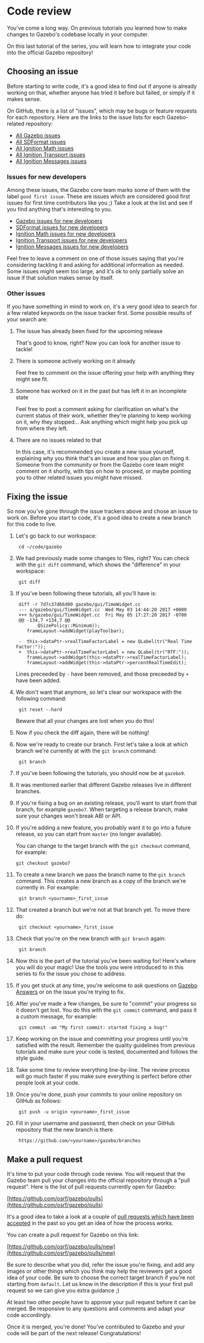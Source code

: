 # Code review

You've come a long way. On previous tutorials you learned how to make
changes to Gazebo's codebase locally in your computer.

On this last tutorial of the series, you will learn how to integrate
your code into the official Gazebo repository!

## Choosing an issue

Before starting to write code, it's a good idea to find out if anyone is
already working on that, whether anyone has tried it before but failed,
or simply if it makes sense.

On GitHub, there is a list of "issues", which may be bugs or feature
requests for each repository. Here are the links to the issue lists
for each Gazebo-related repository:

* [All Gazebo issues](https://github.com/osrf/gazebo/issues)
* [All SDFormat issues](https://github.com/osrf/sdformat/issues)
* [All Ignition Math issues](https://github.com/ignitionrobotics/ign-math/issues)
* [All Ignition Transport issues](https://github.com/ignitionrobotics/ign-transport/issues)
* [All Ignition Messages issues](https://github.com/ignitionrobotics/ign-msgs/issues)

### Issues for new developers

Among these issues, the Gazebo core team marks some of them with the label
`good first issue`. These are issues which are considered good first
issues for first time contributors like you ;) Take a look at the list and see
if you find anything that's interesting to you.

* [Gazebo issues for new developers](https://github.com/osrf/gazebo/issues?q=is%3Aissue+is%3Aopen+label%3A%22good+first+issue%22)
* [SDFormat issues for new developers](https://github.com/osrf/sdformat/issues?q=is%3Aissue+is%3Aopen+label%3A%22good+first+issue%22)
* [Ignition Math issues for new developers](https://github.com/ignitionrobotics/ign-math/issues?q=is%3Aissue+is%3Aopen+label%3A%22good+first+issue%22)
* [Ignition Transport issues for new developers](https://github.com/ignitionrobotics/ign-transport/issues?q=is%3Aissue+is%3Aopen+label%3A%22good+first+issue%22)
* [Ignition Messages issues for new developers](https://github.com/ignitionrobotics/ign-msgs/issues?q=is%3Aissue+is%3Aopen+label%3A%22good+first+issue%22)

Feel free to leave a comment on one of those issues saying that you're
considering tackling it and asking for additional information as needed.
Some issues might seem too large, and it's ok to only partially solve
an issue if that solution makes sense by itself.

### Other issues

If you have something in mind to work on, it's a very good idea to search
for a few related keywords on the issue tracker first. Some possible
results of your search are:

1. The issue has already been fixed for the upcoming release

    That's good to know, right? Now you can look for another issue to tackle!

1. There is someone actively working on it already

    Feel free to comment on the issue offering your help with anything they
    might see fit.

1. Someone has worked on it in the past but has left it in an incomplete state

    Feel free to post a comment asking for clarification on what's the current
    status of their work, whether they're planning to keep working on it, why
    they stopped... Ask anything which might help you pick up from where they
    left.

1. There are no issues related to that

    In this case, it's recommended you create a new issue yourself, explaining
    why you think that's an issue and how you plan on fixing it. Someone from
    the community or from the Gazebo core team might comment on it shortly,
    with tips on how to proceed, or maybe pointing you to other related issues
    you might have missed.

## Fixing the issue

So now you've gone through the issue trackers above and chose an issue to
work on. Before you start to code, it's a good idea to create a new
branch for this code to live.

1. Let's go back to our workspace:

        cd ~/code/gazebo

1. We had previously made some changes to files, right? You can check with the
`git diff` command, which shows the "difference" in your workspace:

        git diff

1. If you've been following these tutorials, all you'll have is:

        diff -r 7d7c37d66d00 gazebo/gui/TimeWidget.cc
        --- a/gazebo/gui/TimeWidget.cc  Wed May 03 14:44:20 2017 +0000
        +++ b/gazebo/gui/TimeWidget.cc  Fri May 05 17:27:20 2017 -0700
        @@ -134,7 +134,7 @@
               QSizePolicy::Minimum));
           frameLayout->addWidget(playToolbar);

        -  this->dataPtr->realTimeFactorLabel = new QLabel(tr("Real Time Factor:"));
        +  this->dataPtr->realTimeFactorLabel = new QLabel(tr("RTF:"));
           frameLayout->addWidget(this->dataPtr->realTimeFactorLabel);
           frameLayout->addWidget(this->dataPtr->percentRealTimeEdit);

    Lines preceeded by `-` have been removed, and those preceeded by `+` have
    been added.

1. We don't want that anymore, so let's clear our workspace with the following
command:

        git reset --hard

    Beware that all your changes are lost when you do this!

1. Now if you check the diff again, there will be nothing!

1. Now we're ready to create our branch. First let's take a look at which
branch we're currently at with the `git branch` command:

        git branch

1. If you've been following the tutorials, you should now be at `gazebo9`.

1. It was mentioned earlier that different Gazebo releases live in different
branches.

 1. If you're fixing a bug on an existing release, you'll want to start
    from that branch, for example `gazebo7`. When targeting a release
    branch, make sure your changes won't break ABI or API.

 1. If you're adding a new feature, you probably want it to go into a future
    release, so you can start from `master` (no longer available).

    You can change to the target branch with the `git checkout` command, for example:

        git checkout gazebo7

1. To create a new branch we pass the branch name to the `git branch` command.
This creates a new branch as a copy of the branch we're currently in. For
example:

        git branch <yourname>_first_issue

1. That created a branch but we're not at that branch yet. To move there do:

        git checkout <yourname>_first_issue

1. Check that you're on the new branch with `git branch` again:

        git branch

1. Now this is the part of the tutorial you've been waiting for! Here's where you
will do your magic! Use the tools you were introduced to in this series to fix
the issue you chose to address.

1. If you get stuck at any time, you're welcome to ask questions on
[Gazebo Answers](http://answers.gazebosim.org/) or on the issue you're trying
to fix.

1. After you've made a few changes, be sure to "commit" your progress so it
doesn't get lost. You do this with the `git commit` command, and pass it a
custom message, for example:

        git commit -am "My first commit: started fixing a bug!"

1. Keep working on the issue and committing your progress until you're
satisfied with the result. Remember the quality guidelines from previous
tutorials and make sure your code is tested, documented and follows the style
guide.

1. Take some time to review everything line-by-line. The review process will go
much faster if you make sure everything is perfect before other people look at
your code.

1. Once you're done, push your commits to your online repository on GitHub
as follows:

        git push -u origin <yourname>_first_issue

1. Fill in your username and password, then check on your GitHub repository
that the new branch is there.

        https://github.com/<yourname>/gazebo/branches

## Make a pull request

It's time to put your code through code review. You will request that the
Gazebo team pull your changes into the official repository through a
"pull request". Here is the list of pull requests currently open for Gazebo:

[https://github.com/osrf/gazebo/pulls](https://github.com/osrf/gazebo/pulls)

It's a good idea to take a look at a couple of [pull requests which have
been accepted](https://github.com/osrf/gazebo/pulls?q=is%3Apr+is%3Amerged)
in the past so you get an idea of how the process works.

You can create a pull request for Gazebo on this link:

[https://github.com/osrf/gazebo/pulls/new](https://github.com/osrf/gazebo/pulls/new)

Be sure to describe what you did, refer the issue you're fixing, and add any
images or other things which you think may help the reviewers get a good
idea of your code. Be sure to choose the correct target branch if you're not
starting from `default`. Let us know in the description if this is your first
pull request so we can give you extra guidance ;)

At least two other people have to approve your pull request before it can be merged.
Be responsive to any questions and comments and adapt your code accordingly.

Once it is merged, you're done! You've contributed to Gazebo and your code will
be part of the next release! Congratulations!


